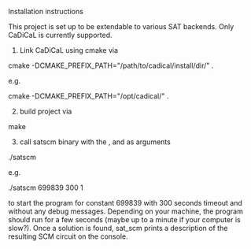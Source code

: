 Installation instructions

This project is set up to be extendable to various SAT backends.
Only CaDiCaL is currently supported.

1) Link CaDiCaL using cmake via

cmake -DCMAKE_PREFIX_PATH="/path/to/cadical/install/dir/" .

e.g.

cmake -DCMAKE_PREFIX_PATH="/opt/cadical/" .

2) build project via

make 

3) call satscm binary with the <constant>, <timeout> and <quiet> as arguments

./satscm <constant> <timeout> <quiet>

e.g.

./satscm 699839 300 1

to start the program for constant 699839 with 300 seconds timeout and without any debug messages.
Depending on your machine, the program should run for a few seconds (maybe up to a minute if your computer is slow?).
Once a solution is found, sat_scm prints a description of the resulting SCM circuit on the console.
